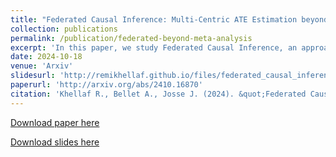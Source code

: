 ```yaml
---
title: "Federated Causal Inference: Multi-Centric ATE Estimation beyond Meta-Analysis"
collection: publications
permalink: /publication/federated-beyond-meta-analysis
excerpt: 'In this paper, we study Federated Causal Inference, an approach to estimate treatment effects from decentralized data across studies, or data centers. We compare three classes of Average Treatment Effect (ATE) estimators derived from the Plug-in G-Formula, ranging from simple meta-analysis to one-shot and multi-shot federated learning, the latter leveraging the full data to learn the outcome model (albeit requiring more communication). Focusing on Randomized Controlled Trials (RCTs), we derive the asymptotic variance of these estimators for linear models. Our results provide practical guidance on selecting the appropriate estimator for various scenarios, including heterogeneity in sample sizes, covariate distributions, treatment assignment schemes, and center effects. We validate these findings with a simulation study.'
date: 2024-10-18
venue: 'Arxiv'
slidesurl: 'http://remikhellaf.github.io/files/federated_causal_inference_khellaf.pdf'
paperurl: 'http://arxiv.org/abs/2410.16870'
citation: 'Khellaf R., Bellet A., Josse J. (2024). &quot;Federated Causal Inference: Multi-sources ATE estimation.&quot; <i>Conference 1</i>. 1(1).'
---
```


[Download paper here](https://arxiv.org/pdf/2410.16870)

[Download slides here](http://remikhellaf.github.io/files/federated_causal_inference_khellaf.pdf)

<!-- Recommended citation: Your Name, You. (2009). "Paper Title Number 1." <i>Journal 1</i>. 1(1). -->
